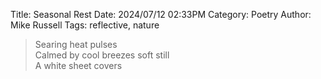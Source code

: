 Title: Seasonal Rest
Date: 2024/07/12 02:33PM
Category: Poetry
Author: Mike Russell
Tags: reflective, nature

> Searing heat pulses<br>
> Calmed by cool breezes soft still<br>
> A white sheet covers